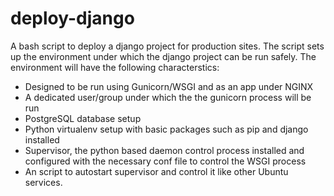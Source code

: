 # deploy-django
A bash script to deploy a django project for production sites. The script sets
up the environment under which the django project can be run safely. The
environment will have the following characterstics:

* Designed to be run using Gunicorn/WSGI and as an app under NGINX
* A dedicated user/group under which the the gunicorn process will be run
* PostgreSQL database setup
* Python virtualenv setup with basic packages such as pip and django installed
* Supervisor, the python based daemon control process installed and configured
  with the necessary conf file to control the WSGI process
* An script to autostart supervisor and control it like other Ubuntu services.


